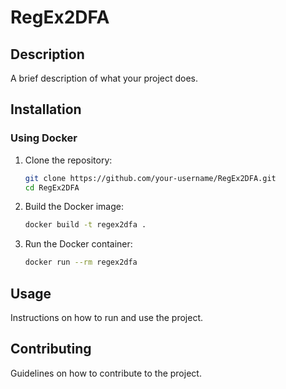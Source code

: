 # RegEx2DFA

## Description

A brief description of what your project does.

## Installation

### Using Docker

1. Clone the repository:

   ```bash
   git clone https://github.com/your-username/RegEx2DFA.git
   cd RegEx2DFA
   ```

2. Build the Docker image:

   ```bash
   docker build -t regex2dfa .
   ```

3. Run the Docker container:
   ```bash
   docker run --rm regex2dfa
   ```

## Usage

Instructions on how to run and use the project.

## Contributing

Guidelines on how to contribute to the project.

